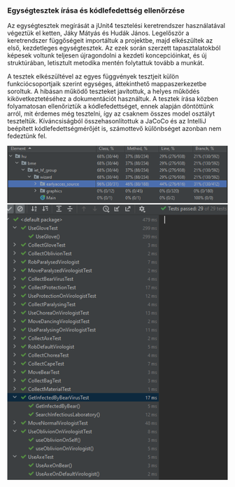 ### Egységtesztek írása és kódlefedettség ellenőrzése

Az egységtesztek megírását a jUnit4 tesztelési keretrendszer használatával végeztük el ketten, Jáky Mátyás és Hudák János. Legelőször a keretrendszer függőségeit importáltuk a projektbe, majd elkészültek az első, kezdetleges egységtesztek. Az ezek során szerzett tapasztalatokból képesek voltunk teljesen újragondolni a kezdeti koncepcióinkat, és új struktúrában, letisztult metodika mentén folytattuk tovább a munkát. 

A tesztek elkészültével az egyes függvények tesztjeit külön funkciócsoportjaik szerint egységes, áttekinthető mappaszerkezetbe soroltuk. A hibásan működő teszteket javítottuk, a helyes működés kikövetkeztetéséhez a dokumentációt használtuk. A tesztek írása közben folyamatosan ellenőriztük a kódlefedettséget, ennek alapján döntöttünk arról, mit érdemes még tesztelni, így az csaknem összes model osztályt teszteltük. Kíváncsiságból összehasonlítottuk a JaCoCo és az IntelliJ beépített kódlefedettségmérőjét is, számottevő különbséget azonban nem fedeztünk fel. 
 
![](egységteszt_képek/codeCoverage.PNG)
![](egységteszt_képek/tests.PNG)
